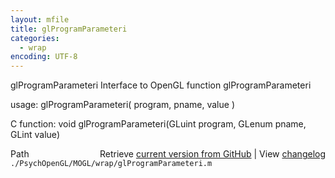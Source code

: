 ```yaml
---
layout: mfile
title: glProgramParameteri
categories:
  - wrap
encoding: UTF-8
---
```


glProgramParameteri  Interface to OpenGL function glProgramParameteri  

usage:  glProgramParameteri( program, pname, value )  

C function:  void glProgramParameteri(GLuint program, GLenum pname, GLint value)  


<div class="code_header" style="text-align:right;">
  <span style="float:left;">Path&nbsp;&nbsp;</span> <span class="counter">Retrieve <a href=
  "https://raw.github.com/Psychtoolbox-3/Psychtoolbox-3/beta/./PsychOpenGL/MOGL/wrap/glProgramParameteri.m">current version from GitHub</a> | View <a href=
  "https://github.com/Psychtoolbox-3/Psychtoolbox-3/commits/beta/./PsychOpenGL/MOGL/wrap/glProgramParameteri.m">changelog</a></span>
</div>
<div class="code">
  <code>./PsychOpenGL/MOGL/wrap/glProgramParameteri.m</code>
</div>
